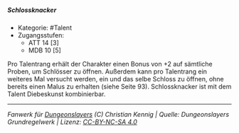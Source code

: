 <!---
Dies ist ein Fanwerk für DUNGEONSLAYERS (C) von Christian Kennig

Quellen:      [Dungeonslayers Grundregelwerk](https://dungeonslayers.net/download/Dungeonslayers4.pdf)
              [Talentbeschreibungen](https://www.f-space.de/ds4/tools-talentcards.html)
License:      [CC-BY-NC-SA 4.0](https://creativecommons.org/licenses/by-nc-sa/4.0/deed.de)
Richtlinien:  [Fanwerkrichtlinien](https://www.dungeonslayers.net/fanwerk-richtlinien/)
Autor:        Zauberlehrling
-->

  
##### Schlossknacker  
- Kategorie: #Talent  
- Zugangsstufen:  
  - ATT 14 [3]  
  - MDB 10 [5]  

Pro Talentrang erhält der Charakter einen Bonus von +2 auf sämtliche Proben, um Schlösser zu öffnen. Außerdem kann pro Talentrang ein weiteres Mal versucht werden, ein und das selbe Schloss zu öffnen, ohne bereits einen Malus zu erhalten (siehe Seite 93). Schlossknacker ist mit dem Talent Diebeskunst kombinierbar.


___  
*Fanwerk für [Dungeonslayers](https://www.dungeonslayers.net/) (C) Christian Kennig | Quelle: Dungeonslayers Grundregelwerk | Lizenz: [CC-BY-NC-SA 4.0](https://creativecommons.org/licenses/by-nc-sa/4.0/deed.de)*  